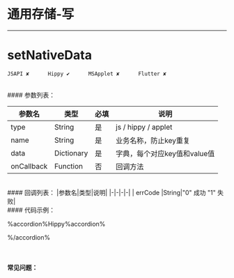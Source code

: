 #   通用存储-写
---
# setNativeData

```
JSAPI ✘      Hippy ✔      MSApplet ✘      Flutter ✘

```
<br>
#### 参数列表：

|参数名|类型|必填|说明|
|-|-|-|-| 
|type| String |是|js / hippy / applet|
|name|String|是|业务名称，防止key重复|
| data | Dictionary |是|字典，每个对应key值和value值|
|onCallback|Function|否|回调方法|
<br>
#### 回调列表：
|参数名|类型|说明|
|-|-|-|-| 
| errCode |String|"0" 成功 "1" 失败|
<br>
#### 代码示例：



%accordion%Hippy%accordion%

%/accordion%



<br>

#### 常见问题：
